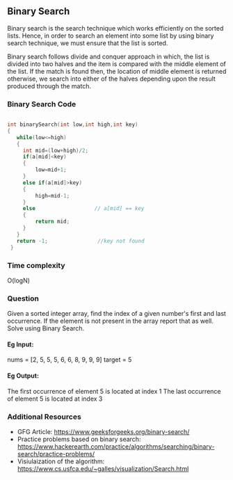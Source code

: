 ## Binary Search

Binary search is the search technique which works efficiently on the sorted lists. Hence, in order to search an element into some list by using binary search technique, we must ensure that the list is sorted.

Binary search follows divide and conquer approach in which, the list is divided into two halves and the item is compared with the middle element of the list. If the match is found then, the location of middle element is returned otherwise, we search into either of the halves depending upon the result produced through the match.


### Binary Search Code

```cpp

int binarySearch(int low,int high,int key)
{
   while(low<=high)
   {
     int mid=(low+high)/2;
     if(a[mid]<key)
     {
         low=mid+1;
     }
     else if(a[mid]>key)
     {
         high=mid-1;
     }
     else                   // a[mid] == key
     {
         return mid;
     }
   }
   return -1;                //key not found
 }

 ```

### Time complexity

O(logN)

### Question

Given a sorted integer array, find the index of a given number's first and last occurrence. If the element is not present in the array report that as well. Solve using Binary Search.

#### Eg Input:
nums = [2, 5, 5, 5, 6, 6, 8, 9, 9, 9]
target = 5

#### Eg Output:
The first occurrence of element 5 is located at index 1
The last occurrence of element 5 is located at index 3




### Additional Resources

- GFG Article: https://www.geeksforgeeks.org/binary-search/
- Practice problems based on binary search: https://www.hackerearth.com/practice/algorithms/searching/binary-search/practice-problems/
- Visiulaization of the algorithm: https://www.cs.usfca.edu/~galles/visualization/Search.html